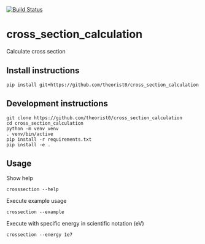 [![Build Status](https://travis-ci.com/theorist0/cross_section_calculation.svg?branch=master)](https://travis-ci.com/theorist0/cross_section_calculation)

# cross_section_calculation
Calculate cross section


## Install instructions
```
pip install git+https://github.com/theorist0/cross_section_calculation
```

## Development instructions
```
git clone https://github.com/theorist0/cross_section_calculation
cd cross_section_calculation
python -m venv venv
. venv/bin/active
pip install -r requirements.txt
pip install -e .
```
## Usage
Show help
```
crosssection --help
```

Execute example usage
```
crossection --example
```

Execute with specific energy in scientific notation (eV)
```
crossection --energy 1e7
```
